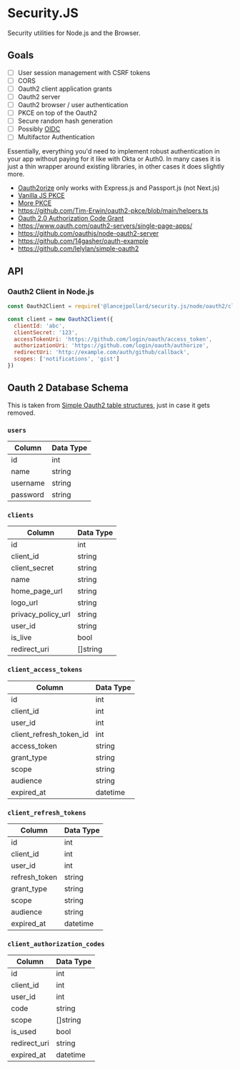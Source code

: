 
# Security.JS

Security utilities for Node.js and the Browser.

## Goals

- [ ] User session management with CSRF tokens
- [ ] CORS
- [ ] Oauth2 client application grants
- [ ] Oauth2 server
- [ ] Oauth2 browser / user authentication
- [ ] PKCE on top of the Oauth2
- [ ] Secure random hash generation
- [ ] Possibly [OIDC](https://github.com/panva/node-oidc-provider)
- [ ] Multifactor Authentication

Essentially, everything you'd need to implement robust authentication in your app without paying for it like with Okta or Auth0. In many cases it is just a thin wrapper around existing libraries, in other cases it does slightly more.

- [Oauth2orize](https://github.com/jaredhanson/oauth2orize) only works with Express.js and Passport.js (not Next.js)
- [Vanilla JS PKCE](https://github.com/aaronpk/pkce-vanilla-js/blob/master/index.html)
- [More PKCE](https://github.com/iambumblehead/pkce-pair/blob/master/pkce-pair.mjs)
- https://github.com/Tim-Erwin/oauth2-pkce/blob/main/helpers.ts
- [Oauth 2.0 Authorization Code Grant](https://oauth.net/2/grant-types/authorization-code/)
- https://www.oauth.com/oauth2-servers/single-page-apps/
- https://github.com/oauthjs/node-oauth2-server
- https://github.com/14gasher/oauth-example
- https://github.com/lelylan/simple-oauth2

## API

### Oauth2 Client in Node.js

```js
const Oauth2Client = require('@lancejpollard/security.js/node/oauth2/client')

const client = new Oauth2Client({
  clientId: 'abc',
  clientSecret: '123',
  accessTokenUri: 'https://github.com/login/oauth/access_token',
  authorizationUri: 'https://github.com/login/oauth/authorize',
  redirectUri: 'http://example.com/auth/github/callback',
  scopes: ['notifications', 'gist']
})
```

## Oauth 2 Database Schema

This is taken from [Simple Oauth2 table structures](https://github.com/myussufz/Simplified-OAuth-2.0), just in case it gets removed.

### `users`

| Column                  | Data Type
|----------               |-------------
| id                      | int
| name                    | string
| username                | string
| password                | string

### `clients`

| Column                  | Data Type
|----------               |-------------
| id                      | int
| client_id               | string
| client_secret           | string
| name                    | string
| home_page_url           | string
| logo_url                | string
| privacy_policy_url      | string
| user_id                 | string
| is_live                 | bool
| redirect_uri            | []string

### `client_access_tokens`

| Column                  | Data Type
|----------               |-------------
| id                      | int
| client_id               | int
| user_id                 | int
| client_refresh_token_id | int
| access_token            | string
| grant_type              | string
| scope                   | string
| audience                | string
| expired_at              | datetime

### `client_refresh_tokens`

| Column                  | Data Type
|----------               |-------------
| id                      | int
| client_id               | int
| user_id                 | int
| refresh_token           | string
| grant_type              | string
| scope                   | string
| audience                | string
| expired_at              | datetime

### `client_authorization_codes`

| Column                  | Data Type
|----------               |-------------
| id                      | int
| client_id               | int
| user_id                 | int
| code                    | string
| scope                   | []string
| is_used                 | bool
| redirect_uri            | string
| expired_at              | datetime
